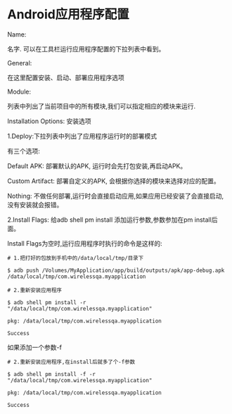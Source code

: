 # Android应用程序配置

Name:

名字. 可以在工具栏运行应用程序配置的下拉列表中看到。

General:

在这里配置安装、启动、部署应用程序选项

Module:

列表中列出了当前项目中的所有模块,我们可以指定相应的模块来运行.

Installation Options: 安装选项

1.Deploy:下拉列表中列出了应用程序运行时的部署模式

有三个选项:

Default APK: 部署默认的APK, 运行时会先打包安装,再启动APK。

Custom Artifact: 部署自定义的APK, 会根据你选择的模块来选择对应的配置。

Nothing: 不做任何部署,运行时会直接启动应用,如果应用已经安装了会直接启动, 没有安装就会报错。

2.Install Flags: 给adb shell pm install 添加运行参数,参数参加在pm install后面。

Install Flags为空时,运行应用程序时执行的命令是这样的:

```
# 1.把打好的包放到手机中的/data/local/tmp/目录下

$ adb push /Volumes/MyApplication/app/build/outputs/apk/app-debug.apk /data/local/tmp/com.wirelessqa.myapplication

# 2.重新安装应用程序

$ adb shell pm install -r "/data/local/tmp/com.wirelessqa.myapplication"

pkg: /data/local/tmp/com.wirelessqa.myapplication

Success

```


如果添加一个参数-f

```
# 2.重新安装应用程序,在install后就多了个-f参数

$ adb shell pm install -f -r "/data/local/tmp/com.wirelessqa.myapplication"

pkg: /data/local/tmp/com.wirelessqa.myapplication

Success

```



